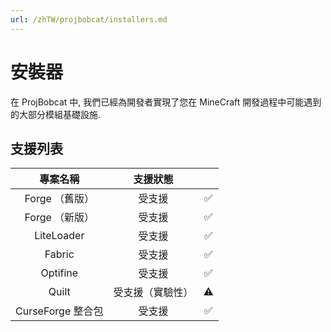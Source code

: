 ```yaml
---
url: /zhTW/projbobcat/installers.md
---
```

# 安裝器

在 ProjBobcat 中, 我們已經為開發者實現了您在 MineCraft 開發過程中可能遇到的大部分模組基礎設施.

## 支援列表

|      專案名稱       |    支援狀態     ||
|:---------------:|:-----------:|:---:|
|   Forge （舊版）    |     受支援     |  ✅   |
|   Forge （新版）    |     受支援     |  ✅  |
|   LiteLoader    |     受支援     |  ✅  |
|     Fabric      |     受支援     |  ✅  |
|    Optifine     |     受支援     |  ✅  |
|      Quilt      |  受支援（實驗性）   |  ⚠  |
| CurseForge 整合包  |     受支援     |  ✅  |
